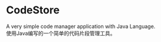CodeStore
=========

<p>
A very simple code manager application with Java Language.<br />
使用Java编写的一个简单的代码片段管理工具。
</p>
